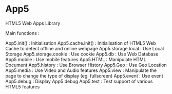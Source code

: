 # App5
HTML5 Web Apps Library

Main functions : 

App5.init() : Initialisation
App5.cache.init() : Initialisation of HTML5 Web Cache  to detect offline and online webpage
App5.storage.local : Use Local Storage
App5.storage.cookie : Use cookie
App5.db : Use Web Database
App5.mobile : Use mobile features
App5.HTML : Manipulate HTML Document
App5.history : Use Browser History
App5.Geo : Use Geo Location
App5.media : Use Video and Audio features
App5.view : Manipulate the page to change the type of display (eg: fullscreen)
App5.event : Use event
App5.debug : Display App5 debug
App5.test : Test support of various HTML5 features
